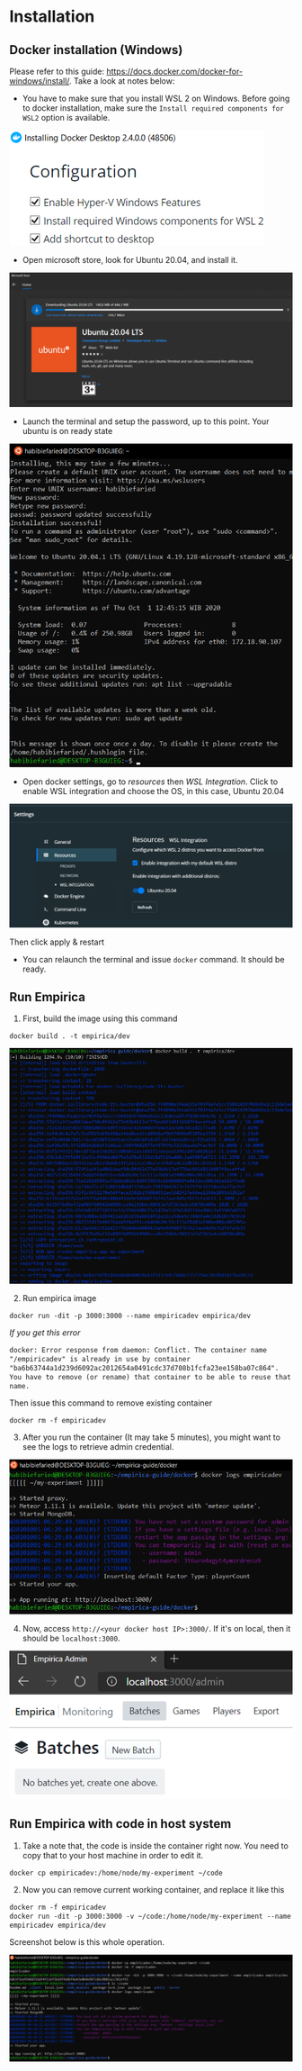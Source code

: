 # Installation

## Docker installation (Windows)

Please refer to this guide: https://docs.docker.com/docker-for-windows/install/. Take a look at notes below:

* You have to make sure that you install WSL 2 on Windows. Before going to docker installation, make sure the `Install required components for WSL2` option is available.

![WSL2-Docker](screenshots/1.png)

* Open microsoft store, look for Ubuntu 20.04, and install it. 

![WSL2-Ubuntu](screenshots/2.png)

* Launch the terminal and setup the password, up to this point. Your ubuntu is on ready state

![Terminal](screenshots/3.png)

* Open docker settings, go to *resources* then *WSL Integration*. Click to enable WSL integration and choose the OS, in this case, Ubuntu 20.04

![Settings](screenshots/4.png)

Then click apply & restart

* You can relaunch the terminal and issue `docker` command. It should be ready.

## Run Empirica

1. First, build the image using this command

```
docker build . -t empirica/dev
```

![Building Empirica](screenshots/5.png)

2. Run empirica image

```
docker run -dit -p 3000:3000 --name empiricadev empirica/dev
```

*If you get this error*

```
docker: Error response from daemon: Conflict. The container name "/empiricadev" is already in use by container "ba6b63744a1d239d6092ac2012654a0491cdc37d708b1fcfa23ee158ba07c864". You have to remove (or rename) that container to be able to reuse that name.
```

Then issue this command to remove existing container

```
docker rm -f empiricadev
```

3. After you run the container (It may take 5 minutes), you might want to see the logs to retrieve admin credential.

![Empirica is running](screenshots/6.png)

4. Now, access `http://<your docker host IP>:3000/`. If it's on local, then it should be `localhost:3000`. 

![Web admin](screenshots/7.png)

## Run Empirica with code in host system

1. Take a note that, the code is inside the container right now. You need to copy that to your host machine in order to edit it.


```
docker cp empiricadev:/home/node/my-experiment ~/code
```

2. Now you can remove current working container, and replace it like this

```
docker rm -f empiricadev
docker run -dit -p 3000:3000 -v ~/code:/home/node/my-experiment --name empiricadev empirica/dev
```

Screenshot below is this whole operation.

![Using volume](screenshots/8.png)
